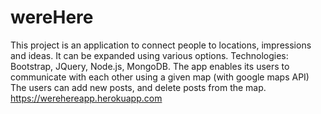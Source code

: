 # wereHere
This project is an application to connect people to locations, impressions and ideas.
It can be expanded using various options. 
Technologies: Bootstrap, JQuery, Node.js, MongoDB.
The app enables its users to communicate with each other using a given map (with google maps API)
The users can add new posts, and delete posts from the map.
https://werehereapp.herokuapp.com
